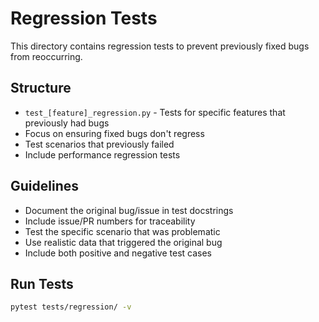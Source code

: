 # Regression Tests

This directory contains regression tests to prevent previously fixed bugs from reoccurring.

## Structure
- `test_[feature]_regression.py` - Tests for specific features that previously had bugs
- Focus on ensuring fixed bugs don't regress
- Test scenarios that previously failed
- Include performance regression tests

## Guidelines
- Document the original bug/issue in test docstrings
- Include issue/PR numbers for traceability
- Test the specific scenario that was problematic
- Use realistic data that triggered the original bug
- Include both positive and negative test cases

## Run Tests
```bash
pytest tests/regression/ -v
```
